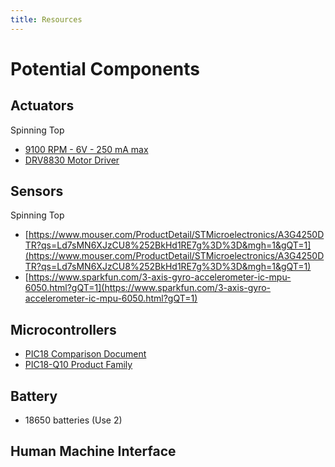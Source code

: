 ```yaml
---
title: Resources
---
```


# Potential Components

## Actuators

Spinning Top

- [9100 RPM - 6V - 250 mA max](https://www.digikey.com/en/products/detail/adafruit-industries-llc/711/5353610?gQT=1)
- [DRV8830 Motor Driver](https://www.digikey.com/en/products/detail/texas-instruments/DRV8830DGQR/2520903)

## Sensors

Spinning Top

- [https://www.mouser.com/ProductDetail/STMicroelectronics/A3G4250DTR?qs=Ld7sMN6XJzCU8%252BkHd1RE7g%3D%3D&mgh=1&gQT=1](https://www.mouser.com/ProductDetail/STMicroelectronics/A3G4250DTR?qs=Ld7sMN6XJzCU8%252BkHd1RE7g%3D%3D&mgh=1&gQT=1)
- [https://www.sparkfun.com/3-axis-gyro-accelerometer-ic-mpu-6050.html?gQT=1](https://www.sparkfun.com/3-axis-gyro-accelerometer-ic-mpu-6050.html?gQT=1)

## Microcontrollers

- [PIC18 Comparison Document](https://ww1.microchip.com/downloads/en/DeviceDoc/30327b.pdf)
- [PIC18-Q10 Product Family](https://www.microchip.com/en-us/products/microcontrollers-and-microprocessors/8-bit-mcus/pic-mcus/pic18f-q10)

## Battery

- 18650 batteries (Use 2)

## Human Machine Interface
